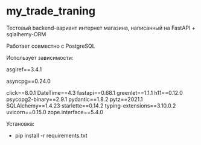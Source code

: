 # my_trade_traning

Тестовый backend-вариант интернет магазина, написанный на FastAPI + sqlalhemy-ORM

Работает совместно с PostgreSQL

Использует зависимости:

asgiref==3.4.1

asyncpg==0.24.0

click==8.0.1
DateTime==4.3
fastapi==0.68.1
greenlet==1.1.1
h11==0.12.0
psycopg2-binary==2.9.1
pydantic==1.8.2
pytz==2021.1
SQLAlchemy==1.4.23
starlette==0.14.2
typing-extensions==3.10.0.2
uvicorn==0.15.0
zope.interface==5.4.0

Установка:

- pip install -r requirements.txt
